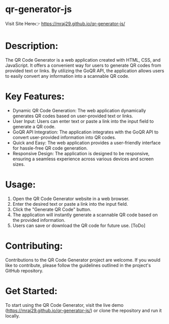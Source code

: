 # qr-generator-js
Visit Site Here👉 https://mraj29.github.io/qr-generator-js/

# Description:
The QR Code Generator is a web application created with HTML, CSS, and JavaScript. It offers a convenient way for users to generate QR codes from provided text or links. By utilizing the GoQR API, the application allows users to easily convert any information into a scannable QR code.

# Key Features:
- Dynamic QR Code Generation: The web application dynamically generates QR codes based on user-provided text or links.
- User Input: Users can enter text or paste a link into the input field to generate a QR code.
- GoQR API Integration: The application integrates with the GoQR API to convert user-provided information into QR codes.
- Quick and Easy: The web application provides a user-friendly interface for hassle-free QR code generation.
- Responsive Design: The application is designed to be responsive, ensuring a seamless experience across various devices and screen sizes.

# Usage:
1. Open the QR Code Generator website in a web browser.
2. Enter the desired text or paste a link into the input field.
3. Click the "Generate QR Code" button.
4. The application will instantly generate a scannable QR code based on the provided information.
5. Users can save or download the QR code for future use. [ToDo]

# Contributing:
Contributions to the QR Code Generator project are welcome. If you would like to contribute, please follow the guidelines outlined in the project's GitHub repository.

# Get Started:
To start using the QR Code Generator, visit the live demo (https://mraj29.github.io/qr-generator-js/) or clone the repository and run it locally.
